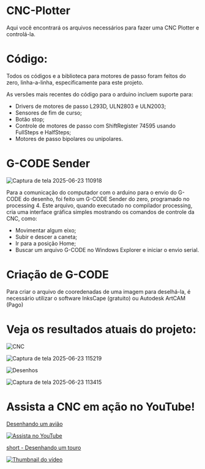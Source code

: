 # CNC-Plotter

Aqui você encontrará os arquivos necessários para fazer uma CNC Plotter e controlá-la.

# Código:

  Todos os códigos e a biblioteca para motores de passo foram feitos do zero, linha-a-linha, especificamente para este projeto.
  
As versões mais recentes do código para o arduino incluem suporte para:

- Drivers de motores de passo L293D, ULN2803 e ULN2003;
- Sensores de fim de curso;
- Botão stop;
- Controle de motores de passo com ShiftRegister 74595 usando FullSteps e HalfSteps;
- Motores de passo bipolares ou unipolares.

# G-CODE Sender

![Captura de tela 2025-06-23 110918](https://github.com/user-attachments/assets/b16e0854-48ce-461f-8a52-be4861c618d7)

  Para a comunicação do computador com o arduino para o envio do G-CODE do desenho, foi feito um G-CODE Sender do zero, programado no processing 4.
Este arquivo, quando executado no compilador processing, cria uma interface gráfica simples mostrando os comandos de controle da CNC, como:

- Movimentar algum eixo;
- Subir e descer a caneta;
- Ir para a posição Home;
- Buscar um arquivo G-CODE no Windows Explorer e iniciar o envio serial.

# Criação de G-CODE

  Para criar o arquivo de cooredenadas de uma imagem para deselhá-la, é necessário utilizar o software InksCape (gratuito) ou Autodesk ArtCAM (Pago)
  
# Veja os resultados atuais do projeto:

![CNC](https://github.com/user-attachments/assets/07bf675e-016e-4d0d-b267-4f841a70f2a5)

![Captura de tela 2025-06-23 115219](https://github.com/user-attachments/assets/59b7aeef-37a0-487b-9d7a-38e931c0802e)

![Desenhos](https://github.com/user-attachments/assets/fdfeb391-7295-4330-b843-7dff32849373)

![Captura de tela 2025-06-23 113415](https://github.com/user-attachments/assets/3780d1a4-7bba-4226-90e6-3467ad941881)

# Assista a CNC em ação no YouTube!

[Desenhando um avião](https://www.youtube.com/watch?v=H5-JilG_zv4)

[![Assista no YouTube](https://img.youtube.com/vi/H5-JilG_zv4/hqdefault.jpg)](https://www.youtube.com/watch?v=H5-JilG_zv4)


[short - Desenhando um touro](https://www.youtube.com/shorts/jxCdN6tVYik)

[![Thumbnail do vídeo](https://img.youtube.com/vi/jxCdN6tVYik/hqdefault.jpg)](https://www.youtube.com/shorts/jxCdN6tVYik)




  
